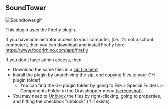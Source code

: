 ## SoundTower

![Soundtower.gif](https://github.com/dantaeyoung/GrasshopperArsenal/edit/master/SoundTower/soundtower.gif)

This plugin uses the Firefly plugin. 

If you have administrator access to your computer, (i.e. it's not a school computer), then you can download and install Firefly here:
https://www.food4rhino.com/app/firefly

If you don't have admin access, then 
  - Download the same files in a [zip file here](https://github.com/dantaeyoung/GrasshopperArsenal/blob/master/_LIBRARIES/Firefly%201.0.0.70%2064%20bit%20_%20ZIP.zip
)
  - Install the plugin by unarchiving the zip, and copying files to your GH plugin folder! 
    - You can find the GH plugin folder by going to File > Special Folders > Components Folder in the Grasshopper menu [(screenshot)](https://github.com/dantaeyoung/GrasshopperArsenal/blob/master/_LIBRARIES/GH_library_location.png).
  - You may need to [Unblock](https://www.thewindowsclub.com/fix-windows-blocked-access-file) the files by right-clicking, going to properties, and hitting the checkbox "unblock" (if it exists).

